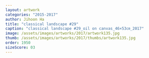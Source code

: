 ```yaml
---
layout: artwork
categories: "2015-2017"
author: Jihoon Ha
title: "classical landscape #29"
caption: "classical landscape #29_oil on canvas_46×53㎝_2017"
image: /assets/images/artworks/2017/artwork135.jpg
thumb: /assets/images/artworks/2017/thumbs/artwork135.jpg
order: 1950
sizeScore: 03
---
```

